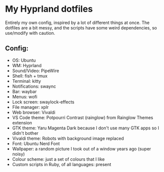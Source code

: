 # My Hyprland dotfiles

Entirely my own config, inspired by a lot of different things at once.
The dotfiles are a bit messy, and the scripts have some weird dependencies, so use/modify with caution.

## Config:
- OS: Ubuntu
- WM: Hyprland
- Sound/Video: PipeWire
- Shell: fish + tmux
- Terminal: kitty
- Notifications: swaync
- Bar: waybar
- Menus: wofi
- Lock screen: swaylock-effects
- File manager: xplr
- Web browser: Vivaldi
- VS Code theme: Potpourri Contrast (rainglow) from Rainglow Themes extension
- GTK theme: Yaru Magenta Dark because I don't use many GTK apps so I didn't bother
- Vivaldi theme: Robots with background image replaced
- Font: Ubuntu Nerd Font
- Wallpaper: a random picture I took out of a window years ago (super noisy)
- Colour scheme: just a set of colours that I like
- Custom scripts in Ruby, of all languages: present
